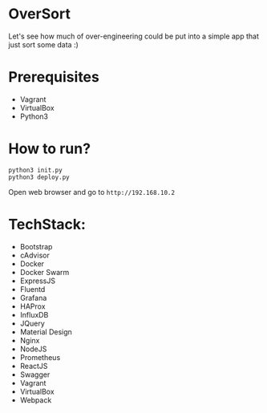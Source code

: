 # OverSort
Let's see how much of over-engineering could be put into a simple app that just sort some data :)

# Prerequisites
- Vagrant
- VirtualBox
- Python3

# How to run?
```
python3 init.py
python3 deploy.py
```

Open web browser and go to `http://192.168.10.2`

# TechStack:
- Bootstrap
- cAdvisor
- Docker
- Docker Swarm
- ExpressJS
- Fluentd
- Grafana
- HAProx
- InfluxDB
- JQuery
- Material Design
- Nginx
- NodeJS
- Prometheus
- ReactJS
- Swagger
- Vagrant
- VirtualBox
- Webpack
